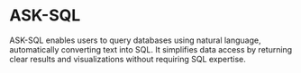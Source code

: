 # ASK-SQL
ASK-SQL enables users to query databases using natural language, automatically converting text into SQL. It simplifies data access by returning clear results and visualizations without requiring SQL expertise.
